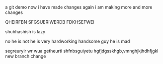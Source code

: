 a git demo
now i have made changes
again i am making more and more changes

QHEIRFBN SFGSUERIWERDB   FDKHSEFWEI 

shubhashish is lazy

no he is not he is very hardworking handsome guy he is mad

segreuryir wr wua getheurti shfnbsguiyetu hgfjdgsskhgb,vmnghjkjhdhfjgkl 
new branch change